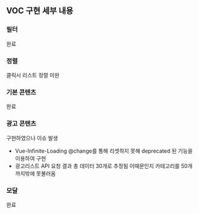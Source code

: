 
## VOC 구현 세부 내용

### 필터

완료

### 정렬

클릭시 리스트 정렬 미완

### 기본 콘텐츠

완료

### 광고 콘텐츠

구현하였으나 이슈 발생 

- Vue-Infinite-Loading @change를 통해 리셋하지 못해 deprecated 된 기능을 이용하여 구현
- 광고리스트 API 요청 결과 총 데이터 30개로 추정됨 이때문인지 카테고리를 50개까지밖에 못불러옴

### 모달

완료